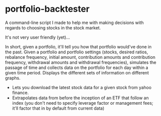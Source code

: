 # portfolio-backtester

A command-line script I made to help me with making decisions with regards to choosing stocks in the stock market.

It's not very user friendly (yet)...

In short, given a portfolio, it'll tell you how that portfolio would've done in the past.
Given a portfolio and portfolio settings (stocks, desired ratios, rebalance frequency, initial amount, contribution amounts and contribution frequency, withdrawal amounts and withdrawal frequencies), simulates the passage of time and collects data on the portfolio for each day within a given time period. Displays the different sets of information on different graphs.
- Lets you download the latest stock data for a given stock from yahoo finance.
- Extrapolates data from before the inception of an ETF that follow an index (you don't need to specify leverage factor or management fees; it'll factor that in by default from current data)
